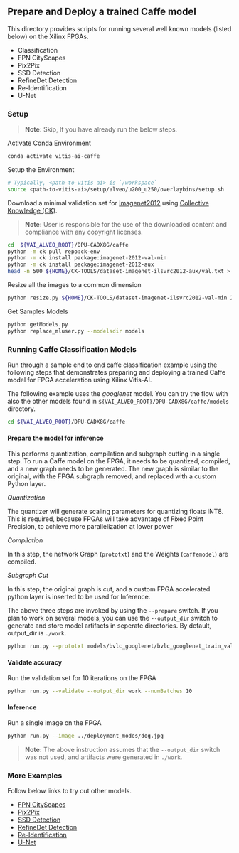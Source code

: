## Prepare and Deploy a trained Caffe model

This directory provides scripts for running several well known models (listed below) on the Xilinx FPGAs.

- Classification
- FPN CityScapes
- Pix2Pix
- SSD Detection
- RefineDet Detection
- Re-Identification
- U-Net

### Setup

> **Note:** Skip, If you have already run the below steps.

Activate Conda Environment
  ```sh
  conda activate vitis-ai-caffe
  ```

Setup the Environment

  ```sh
  # Typically, <path-to-vitis-ai> is `/workspace`
  source <path-to-vitis-ai>/setup/alveo/u200_u250/overlaybins/setup.sh
  ```

Download a minimal validation set for [Imagenet2012](http://www.image-net.org/challenges/LSVRC/2012) using [Collective Knowledge (CK)](https://github.com/ctuning).
> **Note:** User is responsible for the use of the downloaded content and compliance with any copyright licenses.

  ```sh
  cd  ${VAI_ALVEO_ROOT}/DPU-CADX8G/caffe
  python -m ck pull repo:ck-env
  python -m ck install package:imagenet-2012-val-min
  python -m ck install package:imagenet-2012-aux
  head -n 500 ${HOME}/CK-TOOLS/dataset-imagenet-ilsvrc2012-aux/val.txt > ${HOME}/CK-TOOLS/dataset-imagenet-ilsvrc2012-val-min/val_map.txt
  ```

Resize all the images to a common dimension

  ```sh
  python resize.py ${HOME}/CK-TOOLS/dataset-imagenet-ilsvrc2012-val-min 256 256
  ```

  Get Samples Models

  ```sh
  python getModels.py
  python replace_mluser.py --modelsdir models
  ```


### Running Caffe Classification Models

Run through a sample end to end caffe classification example using the following steps that demonstrates preparing and deploying a trained Caffe model for FPGA acceleration using Xilinx Vitis-AI.

The following example uses the *googlenet* model. You can try the flow with also the other models found in `${VAI_ALVEO_ROOT}/DPU-CADX8G/caffe/models` directory.

  ```sh
  cd ${VAI_ALVEO_ROOT}/DPU-CADX8G/caffe
  ```

#### Prepare the model for inference

  This performs quantization, compilation and subgraph cutting in a single step. To run a Caffe model on the FPGA, it needs to be quantized, compiled, and a new graph needs to be generated. The new graph is similar to the original, with the FPGA subgraph removed, and replaced with a custom Python layer.

  *Quantization*

  The quantizer will generate scaling parameters for quantizing floats INT8. This is required, because FPGAs will take advantage of Fixed Point Precision, to achieve more parallelization at lower power

  *Compilation*

  In this step, the network Graph (`prototxt`) and the Weights (`caffemodel`) are compiled.

  *Subgraph Cut*

  In this step, the original graph is cut, and a custom FPGA accelerated python layer is inserted to be used for Inference.

  The above three steps are invoked by using the `--prepare` switch. If you plan to work on several models, you can use the `--output_dir` switch to generate and store model artifacts in seperate directories. By default, output_dir is `./work`.

  ```sh
  python run.py --prototxt models/bvlc_googlenet/bvlc_googlenet_train_val.prototxt --caffemodel models/bvlc_googlenet/bvlc_googlenet.caffemodel --prepare --output_dir work
  ```

#### Validate accuracy

Run the validation set for 10 iterations on the FPGA

  ```sh
  python run.py --validate --output_dir work --numBatches 10
  ```

#### Inference

Run a single image on the FPGA

  ```sh
  python run.py --image ../deployment_modes/dog.jpg
  ```
> **Note:** The above instruction assumes that the `--output_dir` switch was not used, and artifacts were generated in `./work`.

### More Examples

Follow below links to try out other models.

- [FPN CityScapes](FPN_CityScapes/README.md)
- [Pix2Pix](pix2pix/README.md)
- [SSD Detection](ssd-detect/README.md)
- [RefineDet Detection](re-id/README.md)
- [Re-Identification](refinedet/README.md)
- [U-Net](U-Net/README.md)
